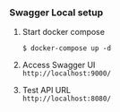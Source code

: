 ### Swagger Local setup

1. Start docker compose
    ```
    $ docker-compose up -d
    ```

1. Access Swagger UI  
  `http://localhost:9000/`

1. Test API URL   
  `http://localhost:8080/`